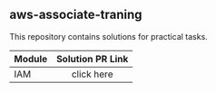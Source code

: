 ## aws-associate-traning

This repository contains solutions for practical tasks.


| Module   | Solution PR Link | 
|----------|:----------------:|
| IAM      |    click here    | 

